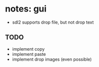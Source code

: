 # notes: gui

- sdl2 supports drop file, but not drop text

## TODO
- implement copy
- implement paste
- implement drop images (even possible)

